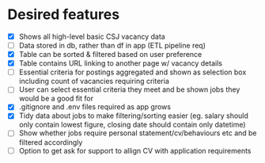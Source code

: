 # Desired features

- [x] Shows all high-level basic CSJ vacancy data
- [ ] Data stored in db, rather than df in app (ETL pipeline req)
- [x] Table can be sorted & filtered based on user preference
- [x] Table contains URL linking to another page w/ vacancy details
- [ ] Essential criteria for postings aggregated and shown as selection box including count of vacancies requiring criteria
- [ ] User can select essential criteria they meet and be shown jobs they would be a good fit for
- [x] .gitignore and .env files required as app grows
- [x] Tidy data about jobs to make filtering/sorting easier (eg. salary should only contain lowest figure, closing date should contain only datetime)
- [ ] Show whether jobs require personal statement/cv/behaviours etc and be filtered accordingly
- [ ] Option to get ask for support to allign CV with application requirements
